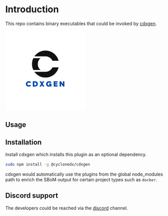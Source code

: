 # Introduction

This repo contains binary executables that could be invoked by [cdxgen](https://github.com/cyclonedx/cdxgen).

![cdxgen logo](cdxgen.png)

## Usage

## Installation

Install cdxgen which installs this plugin as an optional dependency.

```bash
sudo npm install -g @cyclonedx/cdxgen
```

cdxgen would automatically use the plugins from the global node_modules path to enrich the SBoM output for certain project types such as `docker`.

## Discord support

The developers could be reached via the [discord](https://discord.gg/DCNxzaeUpd) channel.
